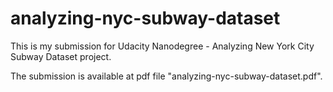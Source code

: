 # analyzing-nyc-subway-dataset
This is my submission for Udacity Nanodegree - Analyzing New York City Subway Dataset project.

The submission is available at pdf file "analyzing-nyc-subway-dataset.pdf".